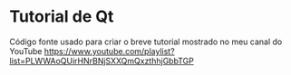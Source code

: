 # Tutorial de Qt

Código fonte usado para criar o breve tutorial mostrado no meu canal do YouTube
https://www.youtube.com/playlist?list=PLWWAoQUirHNrBNjSXXQmQxzthhjGbbTGP
